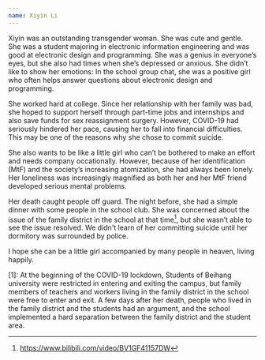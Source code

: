```yaml
---
name: Xiyin Li
---
```


Xiyin was an outstanding transgender woman. She was cute and gentle. She was a student majoring in electronic information engineering and was good at electronic design and programming. She was a genius in everyone’s eyes, but she also had times when she’s depressed or anxious. She didn’t like to show her emotions: In the school group chat, she was a positive girl who often helps answer questions about electronic design and programming.

She worked hard at college. Since her relationship with her family was bad, she hoped to support herself through part-time jobs and internships and also save funds for sex reassignment surgery. However, COVID-19 had seriously hindered her pace, causing her to fall into financial difficulties. This may be one of the reasons why she chose to commit suicide.

She also wants to be like a little girl who can’t be bothered to make an effort and needs company occationally. However, because of her identification (MtF) and the society’s increasing atomization, she had always been lonely. Her loneliness was increasingly magnified as both her and her MtF friend developed serious mental problems.

Her death caught people off guard. The night before, she had a simple dinner with some people in the school club. She was concerned about the issue of the family district in the school at that time[^1], but she wasn’t able to see the issue resolved. We didn't learn of her committing suicide until her dormitory was surrounded by police.

I hope she can be a little girl accompanied by many people in heaven, living happily.

[1]: At the beginning of the COVID-19 lockdown, Students of Beihang university were restricted in entering and exiting the campus, but family members of teachers and workers living in the family district in the school were free to enter and exit. A few days after her death, people who lived in the family district and the students had an argument, and the school implemented a hard separation between the family district and the student area.

[^1]:https://www.bilibili.com/video/BV1GF41157DW
